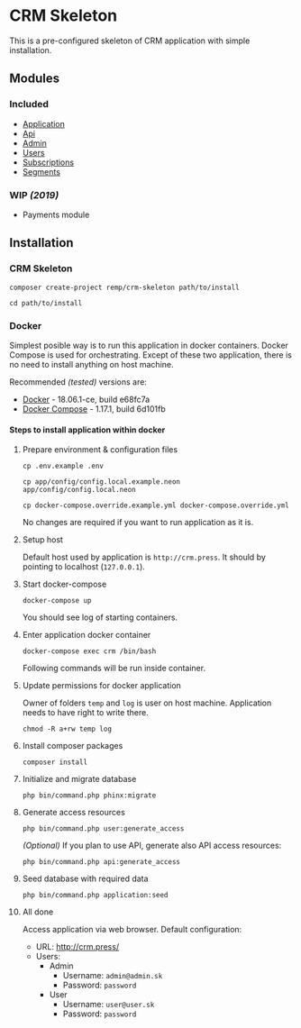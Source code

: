 # CRM Skeleton

This is a pre-configured skeleton of CRM application with simple installation.


## Modules

### Included

- [Application](https://github.com/remp2020/crm-application-module)
- [Api](https://github.com/remp2020/crm-api-module)
- [Admin](https://github.com/remp2020/crm-admin-module)
- [Users](https://github.com/remp2020/crm-users-module)
- [Subscriptions](https://github.com/remp2020/crm-subscriptions-module)
- [Segments](https://github.com/remp2020/crm-segment-module)

### WIP _(2019)_

- Payments module


## Installation

### CRM Skeleton

   ```
   composer create-project remp/crm-skeleton path/to/install
   ```

   ```
   cd path/to/install
   ```

### Docker

Simplest posible way is to run this application in docker containers. Docker Compose is used for orchestrating. Except of these two application, there is no need to install anything on host machine.

Recommended _(tested)_ versions are:

- [Docker](https://www.docker.com/products/docker-engine) - 18.06.1-ce, build e68fc7a
- [Docker Compose](https://docs.docker.com/compose/overview/) - 1.17.1, build 6d101fb

#### Steps to install application within docker

1. Prepare environment & configuration files

    ```
    cp .env.example .env
    ```
    
    ```
    cp app/config/config.local.example.neon app/config/config.local.neon
    ```
    
    ```
    cp docker-compose.override.example.yml docker-compose.override.yml
    ```
    
    No changes are required if you want to run application as it is.

2. Setup host 

    Default host used by application is `http://crm.press`. It should by pointing to localhost (`127.0.0.1`).
    
3. Start docker-compose
    
    ```
    docker-compose up
    ```
    
    You should see log of starting containers.
    
4. Enter application docker container

    ```
    docker-compose exec crm /bin/bash
    ```
    
    Following commands will be run inside container. 

5. Update permissions for docker application

    Owner of folders `temp` and `log` is user on host machine. Application needs to have right to write there.

    ```
    chmod -R a+rw temp log
    ```

6. Install composer packages

    ```
    composer install
    ```
    
7. Initialize and migrate database

    ```
    php bin/command.php phinx:migrate
    ```
    
8. Generate access resources

    ```
    php bin/command.php user:generate_access
    ```

    _(Optional)_ If you plan to use API, generate also API access resources:
    
    ```
    php bin/command.php api:generate_access
    ```
        
9. Seed database with required data

    ```
    php bin/command.php application:seed
    ```
  
10. All done

    Access application via web browser. Default configuration:
    
    - URL: http://crm.press/
    - Users:
        - Admin
            - Username: `admin@admin.sk`
            - Password: `password`
        - User
            - Username: `user@user.sk`
            - Password: `password`

